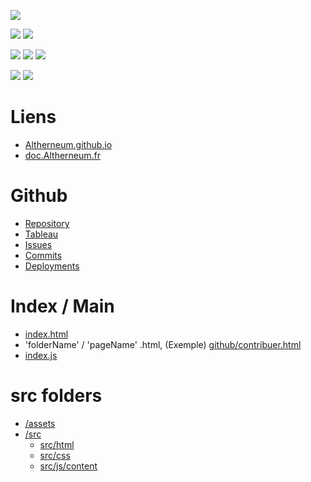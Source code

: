 <a href=""><img src="https://img.shields.io/website?down_color=red&down_message=offline&style=for-the-badge&up_color=green&up_message=online&url=https%3A%2F%2FAltherneum.github.io"></a>

<a href=""><img src="https://img.shields.io/github/commit-activity/m/Altherneum/Altherneum.github.io?color=red&style=for-the-badge"></a>
<a href=""><img src="https://img.shields.io/github/last-commit/Altherneum/Altherneum.github.io?color=red&style=for-the-badge"></a>

<a href=""><img src="https://img.shields.io/github/stars/Altherneum?color=red&style=for-the-badge"></a>
<a href=""><img src="https://img.shields.io/github/stars/Altherneum/Altherneum.github.io?color=red&label=repo%20stars&style=for-the-badge"></a>
<a href=""><img src="https://img.shields.io/github/contributors/Altherneum/Altherneum.github.io?style=for-the-badge"></a>

<a href=""><img src="https://img.shields.io/github/languages/code-size/Altherneum/Altherneum.github.io?color=red"></a>
<a href=""><img src="https://img.shields.io/github/repo-size/Altherneum/Altherneum.github.io?color=red"></a>

# Liens
- [Altherneum.github.io](https://Altherneum.github.io)
- [doc.Altherneum.fr](https://doc.Altherneum.fr)

# Github
- [Repository](https://github.com/Altherneum/Altherneum.github.io)
- [Tableau](https://github.com/orgs/Altherneum/projects/4/)
- [Issues](https://github.com/Altherneum/Altherneum.github.io/issues)
- [Commits](https://github.com/Altherneum/Altherneum.github.io/commits/main)
- [Deployments](https://github.com/Altherneum/Altherneum.github.io/deployments)

# Index / Main
- [index.html](https://github.com/Altherneum/Altherneum.github.io/blob/main/index.html)
- 'folderName' / 'pageName' .html, (Exemple) [github/contribuer.html](https://github.com/Altherneum/Altherneum.github.io/blob/main/github/contribuer.html)
- [index.js](https://github.com/Altherneum/Altherneum.github.io/blob/main/src/js/content/index.js)

# src folders
- [/assets](https://github.com/Altherneum/Altherneum.github.io/blob/main/assets)
- [/src](https://github.com/Altherneum/Altherneum.github.io/blob/main/src)
  - [src/html](https://github.com/Altherneum/Altherneum.github.io/blob/main/src/html)
  - [src/css](https://github.com/Altherneum/Altherneum.github.io/blob/main/src/css)
  - [src/js/content](https://github.com/Altherneum/Altherneum.github.io/blob/main/src/js/content)
